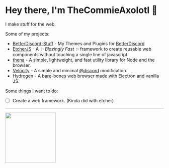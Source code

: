 # Hey there, I'm TheCommieAxolotl 👋
I make stuff for the web.

Some of my projects:
- [BetterDiscord-Stuff](https://github.com/TheCommieAxolotl/BetterDiscord-Stuff) - My Themes and Plugins for [BetterDiscord](https://betterdiscord.app)
- [EtcherJS](https://etcherjs.vercel.app) - A *✨ Blazingly Fast ✨* framework to create reusable web components without touching a single line of javascript.
- [thena](https://thenajs.vercel.app) - A simple, lightweight, and fast utility library for Node and the browser.
- [Velocity](https://velocity-discord.netlify.app) - A simple and minimal [@discord](https://github.com/discord) modification.
- [Hydrogen](https://github.com/TheCommieAxolotl/Hydrogen) - A bare-bones web browser made with Electron and vanilla JS.

Some things I want to do:
- [ ] Create a web framework. (Kinda did with etcher)

---

<p float="left">
  <img height="160" src="https://github-readme-stats.vercel.app/api/wakatime?username=TheCommieAxolotl&border_color=30363d&title_color=c9d1d9&text_color=8b949e&bg_color=161B22&langs_count=6&layout=compact&custom_title=Programming%20Time">
</p>
